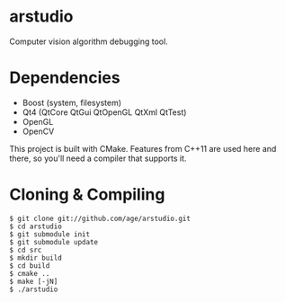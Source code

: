 arstudio
=====

Computer vision algorithm debugging tool.

Dependencies
=====

- Boost (system, filesystem)
- Qt4 (QtCore QtGui QtOpenGL QtXml QtTest)
- OpenGL
- OpenCV

This project is built with CMake. Features from C++11 are used here and there, so you'll need a compiler that supports it.

Cloning & Compiling
=====

	$ git clone git://github.com/age/arstudio.git
	$ cd arstudio
	$ git submodule init
	$ git submodule update
	$ cd src
	$ mkdir build
	$ cd build
	$ cmake ..
	$ make [-jN]
	$ ./arstudio
